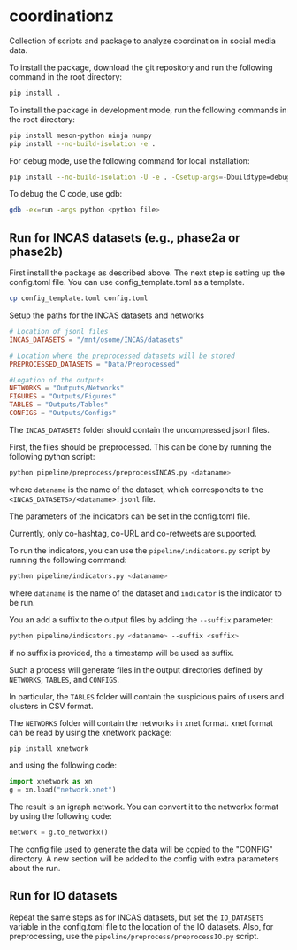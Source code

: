 # coordinationz
Collection of scripts and package to analyze coordination in social media data.

To install the package, download the git repository and run the following command in the root directory:
```bash
pip install .
```

To install the package in development mode, run the following commands in the root directory:
```bash
pip install meson-python ninja numpy
pip install --no-build-isolation -e .
```

For debug mode, use the following command for local installation:
```bash
pip install --no-build-isolation -U -e . -Csetup-args=-Dbuildtype=debug
```
To debug the C code, use gdb:
```bash
gdb -ex=run -args python <python file>
```

## Run for INCAS datasets (e.g., phase2a or phase2b)
First install the package as described above.
The next step is setting up the config.toml file. You can use config_template.toml as a template.

```bash
cp config_template.toml config.toml
```

Setup the paths for the INCAS datasets and networks
```toml
# Location of jsonl files
INCAS_DATASETS = "/mnt/osome/INCAS/datasets" 

# Location where the preprocessed datasets will be stored
PREPROCESSED_DATASETS = "Data/Preprocessed"

#Logation of the outputs 
NETWORKS = "Outputs/Networks"
FIGURES = "Outputs/Figures"
TABLES = "Outputs/Tables"
CONFIGS = "Outputs/Configs"
```

The `INCAS_DATASETS` folder should contain the uncompressed jsonl files.

First, the files should be preprocessed. This can be done by running the following python script:
```bash
python pipeline/preprocess/preprocessINCAS.py <dataname>
``` 
where `dataname` is the name of the dataset, which correspondts to the `<INCAS_DATASETS>/<dataname>.jsonl` file.

The parameters of the indicators can be set in the config.toml file.

Currently, only co-hashtag, co-URL and co-retweets are supported.

To run the indicators, you can use the `pipeline/indicators.py` script by running the following command:
```bash
python pipeline/indicators.py <dataname>
```
where `dataname` is the name of the dataset and `indicator` is the indicator to be run.

You an add a suffix to the output files by adding the `--suffix` parameter:
```bash
python pipeline/indicators.py <dataname> --suffix <suffix>
```
if no suffix is provided, the a timestamp will be used as suffix.

Such a process will generate files in the output directories defined by `NETWORKS`, `TABLES`, and `CONFIGS`.

In particular, the `TABLES` folder will contain the suspicious pairs of users and clusters in CSV format.

The `NETWORKS` folder will contain the networks in xnet format. xnet format can be read by using the xnetwork package:
```bash
pip install xnetwork
```
and using the following code:
```python
import xnetwork as xn
g = xn.load("network.xnet")
```

The result is an igraph network. You can convert it to the networkx format by using the following code:
```python
network = g.to_networkx()
```

The config file used to generate the data will be copied to the "CONFIG" directory. A new section will be added to the config with extra parameters about the run.


## Run for IO datasets
Repeat the same steps as for INCAS datasets, but set the `IO_DATASETS` variable in the config.toml file to the location of the IO datasets. Also, for preprocessing, use the `pipeline/preprocess/preprocessIO.py` script.
